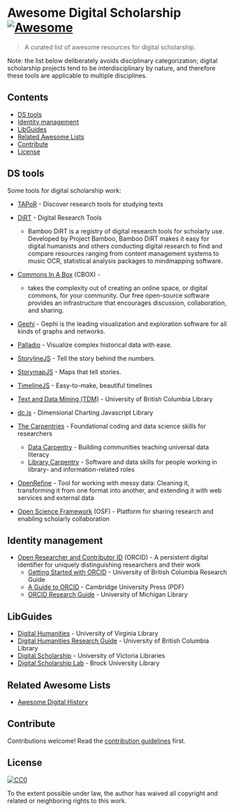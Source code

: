 # Awesome Digital Scholarship [![Awesome](https://cdn.rawgit.com/sindresorhus/awesome/d7305f38d29fed78fa85652e3a63e154dd8e8829/media/badge.svg)](https://github.com/sindresorhus/awesome)

> A curated list of awesome resources for digital scholarship.

Note: the list below deliberately avoids disciplinary categorization; digital scholarship projects tend to be interdisciplinary by nature, and therefore these tools are applicable to multiple disciplines.

## Contents

- [DS tools](#ds-tools)
- [Identity management](#identity-management)
- [LibGuides](#libguides)
- [Related Awesome Lists](#related-awesome-lists)
- [Contribute](#contribute)
- [License](#license)

## DS tools

Some tools for digital scholarship work:

- [TAPoR](http://tapor.ca/home) - Discover research tools for studying texts
- [DiRT](https://digitalhumanities.berkeley.edu/projects/dirt-digital-research-tools) - Digital Research Tools
  - Bamboo DiRT is a registry of digital research tools for scholarly use. Developed by Project Bamboo, Bamboo DiRT makes it easy for digital humanists and others conducting digital research to find and compare resources ranging from content management systems to music OCR, statistical analysis packages to mindmapping software.
- [Commons In A Box](https://commonsinabox.org) (CBOX) - 
  - takes the complexity out of creating an online space, or digital commons, for your community. Our free open-source software provides an infrastructure that encourages discussion, collaboration, and sharing.

- [Gephi](https://gephi.org/) - Gephi is the leading visualization and exploration software for all kinds of graphs and networks.
- [Palladio](https://hdlab.stanford.edu/palladio/) - Visualize complex historical data with ease.
- [StorylineJS](http://storyline.knightlab.com/) - Tell the story behind the numbers.
- [StorymapJS](https://storymap.knightlab.com/) - Maps that tell stories.
- [TimelineJS](https://timeline.knightlab.com/) - Easy-to-make, beautiful timelines

- [Text and Data Mining (TDM)](https://guides.library.ubc.ca/tdm) - University of British Columbia Library
- [dc.js](https://dc-js.github.io/dc.js/) - Dimensional Charting Javascript Library

- [The Carpentries](https://carpentries.org/) - Foundational coding and data science skills for researchers
  - [Data Carpentry](https://datacarpentry.org/) - Building communities teaching universal data literacy
  - [Library Carpentry](https://librarycarpentry.org/) - Software and data skills for people working in library- and information-related roles

- [OpenRefine](https://openrefine.org/) - Tool for working with messy data: Cleaning it, transforming it from one format into another, and extending it with web services and external data

- [Open Science Framework](https://osf.io/) (OSF) - Platform for sharing research and enabling scholarly collaboration


## Identity management

- [Open Researcher and Contributor ID](https://orcid.org/) (ORCID) - A persistent digital identifier for uniquely distinguishing researchers and their work
  - [Getting Started with ORCID](https://guides.library.ubc.ca/orcid) - University of British Columbia Research Guide
  - [A Guide to ORCID](https://www.cambridge.org/core/services/aop-file-manager/file/5a6f4a5ba82db8d22c8e6d85/A%20Guide%20to%20ORCID.pdf) - Cambridge University Press (PDF)
  - [ORCID Research Guide](https://guides.lib.umich.edu/orcid) - University of Michigan Library

## LibGuides

- [Digital Humanities](https://guides.lib.virginia.edu/dh) - University of Virginia Library
- [Digital Humanities Research Guide](https://guides.library.ubc.ca/dh) - University of British Columbia Library
- [Digital Scholarship](https://libguides.uvic.ca/digital) - University of Victoria Libraries
- [Digital Scholarship Lab](https://brocku.ca/library/dsl/) - Brock University Library

## Related Awesome Lists

- [Awesome Digital History](https://maehr.github.io/awesome-digital-history/)

## Contribute

Contributions welcome! Read the [contribution guidelines](CONTRIBUTING.md) first.

## License

[![CC0](https://mirrors.creativecommons.org/presskit/buttons/88x31/svg/cc-zero.svg)](https://creativecommons.org/publicdomain/zero/1.0)

To the extent possible under law, the author has waived all copyright and related or neighboring rights to this work.
